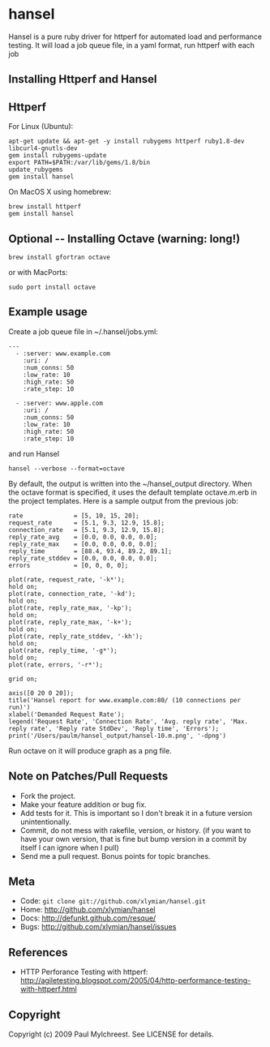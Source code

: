 hansel
======

Hansel is a pure ruby driver for httperf for automated load and performance testing. It will load 
a job queue file, in a yaml format, run httperf with each job

Installing Httperf and Hansel
-----------------------------

## Httperf

For Linux (Ubuntu):

    apt-get update && apt-get -y install rubygems httperf ruby1.8-dev libcurl4-gnutls-dev
    gem install rubygems-update
    export PATH=$PATH:/var/lib/gems/1.8/bin
    update_rubygems
    gem install hansel

On MacOS X using homebrew:

    brew install httperf
    gem install hansel


## Optional -- Installing Octave (warning: long!)

    brew install gfortran octave

or with MacPorts:

    sudo port install octave

Example usage
-------------

Create a job queue file in ~/.hansel/jobs.yml:

    ---
      - :server: www.example.com
        :uri: /
        :num_conns: 50
        :low_rate: 10
        :high_rate: 50
        :rate_step: 10

      - :server: www.apple.com
        :uri: /
        :num_conns: 50
        :low_rate: 10
        :high_rate: 50
        :rate_step: 10

and run Hansel

    hansel --verbose --format=octave

By default, the output is written into the ~/hansel_output directory. When the octave format is
specified, it uses the default template octave.m.erb in the project templates. Here is a sample
output from the previous job:

    rate              = [5, 10, 15, 20];
    request_rate      = [5.1, 9.3, 12.9, 15.8];
    connection_rate   = [5.1, 9.3, 12.9, 15.8];
    reply_rate_avg    = [0.0, 0.0, 0.0, 0.0];
    reply_rate_max    = [0.0, 0.0, 0.0, 0.0];
    reply_time        = [88.4, 93.4, 89.2, 89.1];
    reply_rate_stddev = [0.0, 0.0, 0.0, 0.0];
    errors            = [0, 0, 0, 0];

    plot(rate, request_rate, '-k*');
    hold on;
    plot(rate, connection_rate, '-kd');
    hold on;
    plot(rate, reply_rate_max, '-kp');
    hold on;
    plot(rate, reply_rate_max, '-k+');
    hold on;
    plot(rate, reply_rate_stddev, '-kh');
    hold on;
    plot(rate, reply_time, '-g*');
    hold on;
    plot(rate, errors, '-r*');

    grid on;

    axis([0 20 0 20]);
    title('Hansel report for www.example.com:80/ (10 connections per run)')
    xlabel('Demanded Request Rate');
    legend('Request Rate', 'Connection Rate', 'Avg. reply rate', 'Max. reply rate', 'Reply rate StdDev', 'Reply time', 'Errors');
    print('/Users/paulm/hansel_output/hansel-10.m.png', '-dpng')

Run octave on it will produce graph as a png file.

Note on Patches/Pull Requests
-----------------------------

* Fork the project.
* Make your feature addition or bug fix.
* Add tests for it. This is important so I don't break it in a
  future version unintentionally.
* Commit, do not mess with rakefile, version, or history.
  (if you want to have your own version, that is fine but bump version in a commit by itself I can ignore when I pull)
* Send me a pull request. Bonus points for topic branches.

Meta
----

* Code: `git clone git://github.com/xlymian/hansel.git`
* Home: <http://github.com/xlymian/hansel>
* Docs: <http://defunkt.github.com/resque/>
* Bugs: <http://github.com/xlymian/hansel/issues>

References
----------

* HTTP Perforance Testing with httperf: <http://agiletesting.blogspot.com/2005/04/http-performance-testing-with-httperf.html>

Copyright
---------
Copyright (c) 2009 Paul Mylchreest. See LICENSE for details.
